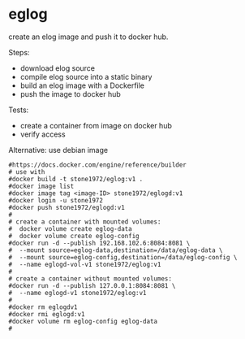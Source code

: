# eglog
create an elog image and push it to docker hub.

Steps:
- download elog source
- compile elog source into a static binary
- build an elog image with a Dockerfile
- push the image to docker hub

Tests:
- create a container from image on docker hub
- verify access

Alternative: use debian image

```
#https://docs.docker.com/engine/reference/builder
# use with
#docker build -t stone1972/eglog:v1 .
#docker image list
#docker image tag <image-ID> stone1972/eglogd:v1
#docker login -u stone1972
#docker push stone1972/eglogd:v1
#
# create a container with mounted volumes:
#  docker volume create eglog-data
#  docker volume create eglog-config
#docker run -d --publish 192.168.102.6:8084:8081 \
#  --mount source=eglog-data,destination=/data/eglog-data \
#  --mount source=eglog-config,destination=/data/eglog-config \
#  --name eglogd-vol-v1 stone1972/eglog:v1
#
# create a container without mounted volumes:
#docker run -d --publish 127.0.0.1:8084:8081 \
#  --name eglogd-v1 stone1972/eglog:v1
#
#docker rm eglogdv1
#docker rmi eglogd:v1
#docker volume rm eglog-config eglog-data
#
```
